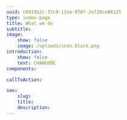 ```yaml
---
uuid: c8419b2c-37c9-11ea-978f-2e728ce88125
type: index-page
title: What we do
subtitle:
image:
    show: false
    image: /uploads/icon.black.png
introduction:
    show: false
    text: CHANGEME
components:

callToAction:

seo:
    slug:
    title:
    description:
---
```

